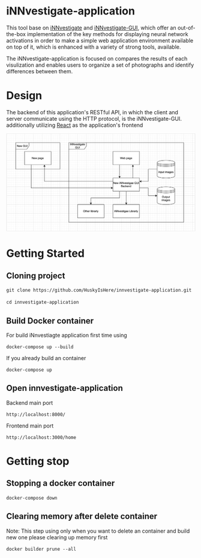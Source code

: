 # iNNvestigate-application

This tool base on [iNNvestigate](https://github.com/albermax/innvestigate) and [iNNvestigate-GUI](https://gitlab.com/grains2/innvestigate-gui), which offer an out-of-the-box implementation of the key methods for displaying neural network activations in order to make a simple web application environment available on top of it, which is enhanced with a variety of strong tools, available.

The iNNvestigate-application is focused on compares the results of each visulization and enables users to organize a set of photographs and identify differences between them.

# Design
The backend of this application's RESTful API, in which the client and server communicate using the HTTP protocol, is the iNNvestigate-GUI. additionally utilizing [React](https://react.dev/) as the application's frontend   

![img](Design.png)



# Getting Started
## Cloning project   
    git clone https://github.com/HuskyIsHere/innvestigate-application.git   

    cd innvestigate-application  
## Build Docker container
For build iNnvestiagte application first time using

    docker-compose up --build

If you already build an container

    docker-compose up
## Open innvestigate-application
Backend main port   

    http://localhost:8000/  

Frontend main port   

    http://localhost:3000/home

# Getting stop
## Stopping a docker container
    docker-compose down

## Clearing memory after delete container 
Note: This step using only when you want to delete an container and build new one please clearing up memory first

    docker builder prune --all

